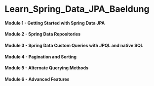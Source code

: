 # Learn_Spring_Data_JPA_Baeldung
#### Module 1 - Getting Started with Spring Data JPA
#### Module 2 - Spring Data Repositories
#### Module 3 - Spring Data Custom Queries with JPQL and native SQL
#### Module 4 - Pagination and Sorting
#### Module 5 - Alternate Querying Methods
#### Module 6 - Advanced Features
